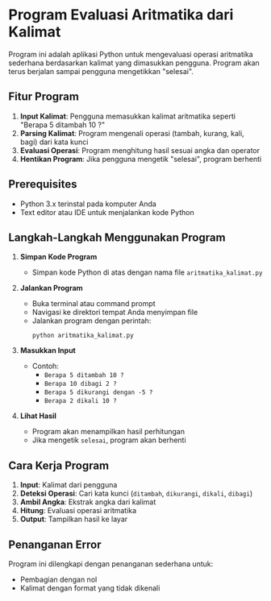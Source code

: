 # Program Evaluasi Aritmatika dari Kalimat

Program ini adalah aplikasi Python untuk mengevaluasi operasi aritmatika sederhana berdasarkan kalimat yang dimasukkan pengguna. Program akan terus berjalan sampai pengguna mengetikkan "selesai".

## Fitur Program

1. **Input Kalimat**: Pengguna memasukkan kalimat aritmatika seperti "Berapa 5 ditambah 10 ?"
2. **Parsing Kalimat**: Program mengenali operasi (tambah, kurang, kali, bagi) dari kata kunci
3. **Evaluasi Operasi**: Program menghitung hasil sesuai angka dan operator
4. **Hentikan Program**: Jika pengguna mengetik "selesai", program berhenti

## Prerequisites

- Python 3.x terinstal pada komputer Anda  
- Text editor atau IDE untuk menjalankan kode Python  

## Langkah-Langkah Menggunakan Program

1. **Simpan Kode Program**  
   - Simpan kode Python di atas dengan nama file `aritmatika_kalimat.py`

2. **Jalankan Program**  
   - Buka terminal atau command prompt  
   - Navigasi ke direktori tempat Anda menyimpan file  
   - Jalankan program dengan perintah:  
     ```
     python aritmatika_kalimat.py
     ```

3. **Masukkan Input**  
   - Contoh:  
     - `Berapa 5 ditambah 10 ?`  
     - `Berapa 10 dibagi 2 ?`  
     - `Berapa 5 dikurangi dengan -5 ?`  
     - `Berapa 2 dikali 10 ?`  

4. **Lihat Hasil**  
   - Program akan menampilkan hasil perhitungan  
   - Jika mengetik `selesai`, program akan berhenti  

## Cara Kerja Program

1. **Input**: Kalimat dari pengguna  
2. **Deteksi Operasi**: Cari kata kunci (`ditambah`, `dikurangi`, `dikali`, `dibagi`)  
3. **Ambil Angka**: Ekstrak angka dari kalimat  
4. **Hitung**: Evaluasi operasi aritmatika  
5. **Output**: Tampilkan hasil ke layar  

## Penanganan Error

Program ini dilengkapi dengan penanganan sederhana untuk:  
- Pembagian dengan nol  
- Kalimat dengan format yang tidak dikenali  
